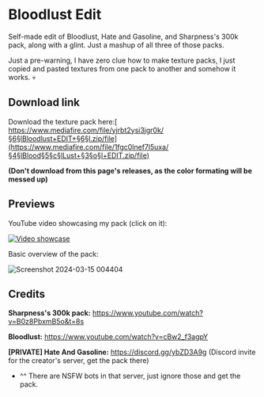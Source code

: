 # Bloodlust Edit

Self-made edit of Bloodlust, Hate and Gasoline, and Sharpness's 300k pack, along with a glint. Just a mashup of all three of those packs.

Just a pre-warning, I have zero clue how to make texture packs, I just copied and pasted textures from one pack to another and somehow it works. 💀

## Download link

Download the texture pack here:[ https://www.mediafire.com/file/yjrbt2ysi3jgr0k/§6§lBloodlust+EDIT+§6§l.zip/file](https://www.mediafire.com/file/1fgc0lnef7l5uxa/§4§lBlood§5§c§lLust+§3§o§l+EDIT.zip/file)

**(Don't download from this page's releases, as the color formating will be messed up)**

## Previews

YouTube video showcasing my pack (click on it):

[![Video showcase](https://img.youtube.com/vi/-2pX-B2xA7s/hqdefault.jpg)](https://www.youtube.com/embed/-2pX-B2xA7s)

Basic overview of the pack:

![Screenshot 2024-03-15 004404](https://github.com/michaelScopic/bloodlust-edit/assets/67214805/29aaad1f-f329-4243-80d5-41129031cdc3)



## Credits

**Sharpness's 300k pack:** https://www.youtube.com/watch?v=B0z8PbxmB5o&t=8s

**Bloodlust:** https://www.youtube.com/watch?v=cBw2_f3agpY

**[PRIVATE] Hate And Gasoline:** https://discord.gg/ybZD3A9g (Discord invite for the creator's server, get the pack there)
* ^^ There are NSFW bots in that server, just ignore those and get the pack.
